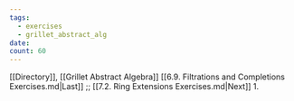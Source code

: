 ```yaml
---
tags:
  - exercises
  - grillet_abstract_alg
date:
count: 60
---
```

[[Directory]], [[Grillet Abstract Algebra]]
[[6.9. Filtrations and Completions Exercises.md|Last]] ;; [[7.2. Ring Extensions Exercises.md|Next]]
1. 